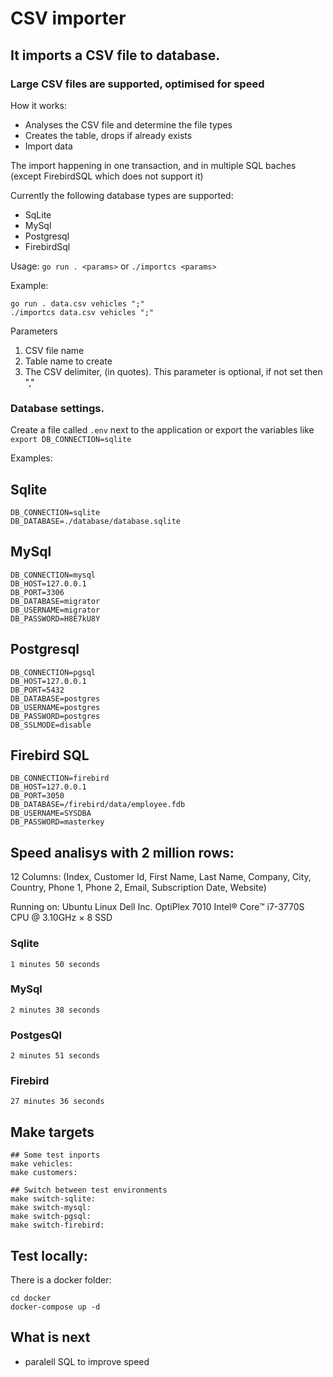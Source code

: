 # CSV importer

## It imports a CSV file to database.
### Large CSV files are supported, optimised for speed

How it works:

- Analyses the CSV file and determine the file types
- Creates the table, drops if already exists
- Import data

The import happening in one transaction, and in multiple SQL baches (except FirebirdSQL which does not support it)

Currently the following database types are supported:

- SqLite
- MySql
- Postgresql
- FirebirdSql

Usage: ```go run . <params>``` or ```./importcs <params>```

Example:
```
go run . data.csv vehicles ";"
./importcs data.csv vehicles ";"
```

Parameters
1. CSV file name
2. Table name to create
3. The CSV delimiter, (in quotes). This parameter is optional, if not set then ","

### Database settings.

Create a file called ```.env``` next to the application or export the variables like ```export DB_CONNECTION=sqlite```

Examples:
## Sqlite
```
DB_CONNECTION=sqlite
DB_DATABASE=./database/database.sqlite
```

## MySql
```
DB_CONNECTION=mysql
DB_HOST=127.0.0.1
DB_PORT=3306
DB_DATABASE=migrator
DB_USERNAME=migrator
DB_PASSWORD=H8E7kU8Y
```

## Postgresql
```
DB_CONNECTION=pgsql
DB_HOST=127.0.0.1
DB_PORT=5432
DB_DATABASE=postgres
DB_USERNAME=postgres
DB_PASSWORD=postgres
DB_SSLMODE=disable
```

## Firebird SQL
```
DB_CONNECTION=firebird
DB_HOST=127.0.0.1
DB_PORT=3050
DB_DATABASE=/firebird/data/employee.fdb
DB_USERNAME=SYSDBA
DB_PASSWORD=masterkey
```

## Speed analisys with 2 million rows:
12 Columns: (Index, Customer Id, First Name, Last Name, Company, City, Country, Phone 1, Phone 2, Email, Subscription Date, Website)

Running on: Ubuntu Linux
Dell Inc. OptiPlex 7010
Intel® Core™ i7-3770S CPU @ 3.10GHz × 8
SSD

### Sqlite
```1 minutes 50 seconds```

### MySql
```2 minutes 38 seconds```

### PostgesQl
```2 minutes 51 seconds```

### Firebird
```27 minutes 36 seconds```

## Make targets
```
## Some test inports
make vehicles:
make customers:
	
## Switch between test environments
make switch-sqlite:
make switch-mysql:
make switch-pgsql:
make switch-firebird:
```

## Test locally:
There is a docker folder:
```
cd docker
docker-compose up -d
```

## What is next
- paralell SQL to improve speed


